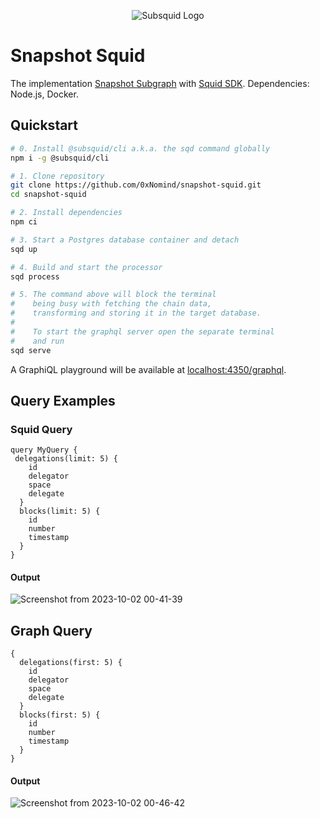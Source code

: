 <p align="center">
<picture>
    <source srcset="https://uploads-ssl.webflow.com/63b5a9958fccedcf67d716ac/64662df3a5a568fd99e3600c_Squid_Pose_1_White-transparent-slim%201.png" media="(prefers-color-scheme: dark)">
    <img src="https://uploads-ssl.webflow.com/63b5a9958fccedcf67d716ac/64662df3a5a568fd99e3600c_Squid_Pose_1_White-transparent-slim%201.png" alt="Subsquid Logo">
</picture>
</p>

# Snapshot Squid
The implementation [Snapshot Subgraph](https://thegraph.com/hosted-service/subgraph/snapshot-labs/snapshot) with [Squid SDK](https://docs.subsquid.io/).
Dependencies: Node.js, Docker.

## Quickstart

```bash
# 0. Install @subsquid/cli a.k.a. the sqd command globally
npm i -g @subsquid/cli

# 1. Clone repository
git clone https://github.com/0xNomind/snapshot-squid.git
cd snapshot-squid

# 2. Install dependencies
npm ci

# 3. Start a Postgres database container and detach
sqd up

# 4. Build and start the processor
sqd process

# 5. The command above will block the terminal
#    being busy with fetching the chain data, 
#    transforming and storing it in the target database.
#
#    To start the graphql server open the separate terminal
#    and run
sqd serve
```
A GraphiQL playground will be available at [localhost:4350/graphql](http://localhost:4350/graphql).

## Query Examples
### Squid Query
```
query MyQuery {
 delegations(limit: 5) {
    id
    delegator
    space
    delegate
  }
  blocks(limit: 5) {
    id
    number
    timestamp
  }
}
```
#### Output
![Screenshot from 2023-10-02 00-41-39](https://github.com/0xNomind/snapshot-squid/assets/140236074/b02b0a50-00c7-442b-8e64-8ecea8fa8ad5)

## Graph Query
```
{
  delegations(first: 5) {
    id
    delegator
    space
    delegate
  }
  blocks(first: 5) {
    id
    number
    timestamp
  }
}
```
#### Output
![Screenshot from 2023-10-02 00-46-42](https://github.com/0xNomind/snapshot-squid/assets/140236074/5c3a4505-de51-4041-b504-56743b792dcf)

